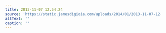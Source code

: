 ```yaml
---
title: 2013-11-07 12.54.24
source: 'https://static.jamesdigioia.com/uploads/2014/01/2013-11-07-12-54-24-scaled.jpg'
altText: ''
caption: ''
---
```


